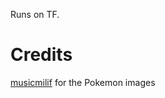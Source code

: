 Runs on TF.

# Credits
[musicmilif](https://github.com/musicmilif/Pokemon-Generator/tree/master/Pokemon) for the Pokemon images
